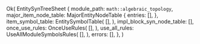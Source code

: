 Ok(
    EntitySynTreeSheet {
        module_path: `math::algebraic_topology`,
        major_item_node_table: MajorEntityNodeTable {
            entries: [],
        },
        item_symbol_table: EntitySymbolTable(
            [],
        ),
        impl_block_syn_node_table: [],
        once_use_rules: OnceUseRules(
            [],
        ),
        use_all_rules: UseAllModuleSymbolsRules(
            [],
        ),
        errors: [],
    },
)